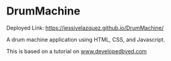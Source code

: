 # DrumMachine

Deployed Link: https://jessivelazquez.github.io/DrumMachine/

A drum machine application using HTML, CSS, and Javascript.

This is based on a tutorial on www.developedbyed.com
